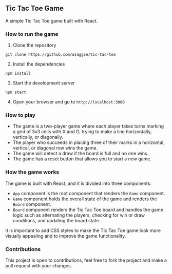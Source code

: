 ## Tic Tac Toe Game

A simple Tic Tac Toe game built with React.

### How to run the game

1. Clone the repository
```
git clone https://github.com/asaggse/tic-tac-toe
```
2. Install the dependencies
```
npm install
```
3. Start the development server
```
npm start
```
4. Open your browser and go to `http://localhost:3000`

### How to play
* The game is a two-player game where each player takes turns marking a grid of 3x3 cells with X and O, trying to make a line horizontally, vertically, or diagonally.
* The player who succeeds in placing three of their marks in a horizontal, vertical, or diagonal row wins the game.
* The game will detect a draw if the board is full and no one wins.
* The game has a reset button that allows you to start a new game.

### How the game works

The game is built with React, and it is divided into three components:

* `App` component is the root component that renders the `Game` component.
* `Game` component holds the overall state of the game and renders the `Board` component.
* `Board` component renders the Tic Tac Toe board and handles the game logic such as alternating the players, checking for win or draw conditions, and updating the board state.

It is important to add CSS styles to make the Tic Tac Toe game look more visually appealing and to improve the game functionality.

### Contributions
This project is open to contributions, feel free to fork the project and make a pull request with your changes.
